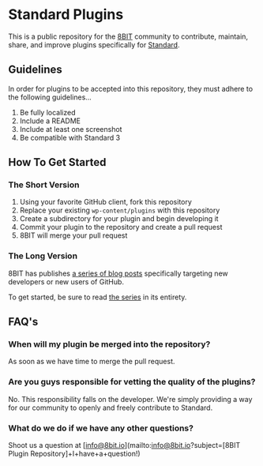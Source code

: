 # Standard Plugins

This is a public repository for the [8BIT](http://8bit.io) community to contribute, maintain, share, and improve plugins specifically for [Standard](http://standardtheme.com).

## Guidelines

In order for plugins to be accepted into this repository, they must adhere to the following guidelines...

1. Be fully localized
2. Include a README
3. Include at least one screenshot
4. Be compatible with Standard 3

## How To Get Started

### The Short Version

1. Using your favorite GitHub client, fork this repository
2. Replace your existing `wp-content/plugins` with this repository
3. Create a subdirectory for your plugin and begin developing it
4. Commit your plugin to the repository and create a pull request
5. 8BIT will merge your pull request

### The Long Version

8BIT has publishes [a series of blog posts](TODO) specifically targeting new developers or new users of GitHub. 

To get started, be sure to read [the series](TODO) in its entirety.

## FAQ's

### When will my plugin be merged into the repository?

As soon as we have time to merge the pull request.

### Are you guys responsible for vetting the quality of the plugins?

No. This responsibility falls on the developer. We're simply providing a way for our community to openly and freely contribute to Standard.

### What do we do if we have any other questions?

Shoot us a question at [info@8bit.io](mailto:info@8bit.io?subject=[8BIT Plugin Repository]+I+have+a+question!)